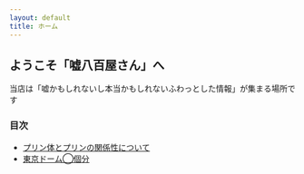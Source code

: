 ```yaml
---
layout: default
title: ホーム
---
```


## ようこそ「嘘八百屋さん」へ

当店は「嘘かもしれないし本当かもしれないふわっとした情報」が集まる場所です

### 目次
- [プリン体とプリンの関係性について](articles/2025_10_26.md)
- [東京ドーム◯個分](articles/2025_10_27.md)



